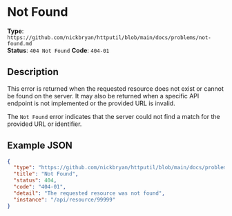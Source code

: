 # Not Found

**Type**: `https://github.com/nickbryan/httputil/blob/main/docs/problems/not-found.md`  
**Status**: `404 Not Found`
**Code**: `404-01`

## Description

This error is returned when the requested resource does not exist or cannot be found on the server. It may also be returned when a specific API endpoint is not implemented or the provided URL is invalid.

The `Not Found` error indicates that the server could not find a match for the provided URL or identifier.

## Example JSON

```json
{
  "type": "https://github.com/nickbryan/httputil/blob/main/docs/problems/not-found.md",
  "title": "Not Found",
  "status": 404,
  "code": "404-01",
  "detail": "The requested resource was not found",
  "instance": "/api/resource/99999"
}
```
